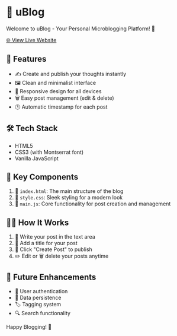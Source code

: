 # 📝 uBlog

Welcome to uBlog - Your Personal Microblogging Platform! 🎉

[🌐 View Live Website](https://hblake3.github.io/Blog/)

## 🌟 Features

- ✍️ Create and publish your thoughts instantly
- 🖼️ Clean and minimalist interface
- 📱 Responsive design for all devices
- 🗑️ Easy post management (edit & delete)
- 🕒 Automatic timestamp for each post

## 🛠️ Tech Stack

- HTML5
- CSS3 (with Montserrat font)
- Vanilla JavaScript

## 📌 Key Components

1. 📄 `index.html`: The main structure of the blog
2. 🎨 `style.css`: Sleek styling for a modern look
3. 🧠 `main.js`: Core functionality for post creation and management

## 👨‍💻 How It Works

1. 📝 Write your post in the text area
2. 📌 Add a title for your post
3. 🚀 Click "Create Post" to publish
4. ✏️ Edit or 🗑️ delete your posts anytime

## 🔮 Future Enhancements

- 🔐 User authentication
- 💾 Data persistence
- 🏷️ Tagging system
- 🔍 Search functionality

Happy Blogging! 🎊
